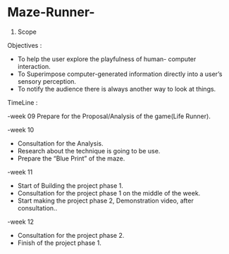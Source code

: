 # Maze-Runner-

1. Scope

Objectives :

- To help the user explore the playfulness of human- computer interaction.
- To Superimpose computer-generated information directly into a user’s sensory perception.
- To notify the audience there is always another way to look at things.

TimeLine :

-week 09
Prepare for the Proposal/Analysis of the game(Life Runner).

-week 10
- Consultation for the Analysis.
- Research about the technique is going to be use.
- Prepare the “Blue Print” of the maze.

-week 11 
- Start of Building the project phase 1.
- Consultation for the project phase 1 on the middle of the week.
- Start making the project phase 2, Demonstration video, after consultation..

-week 12
- Consultation for the project phase 2.
- Finish of the project phase 1.
